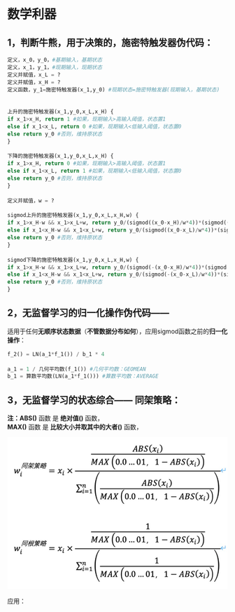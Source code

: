# 数学利器

## 1，判断牛熊，用于决策的，施密特触发器伪代码：

```python
定义，x_0，y_0，#基期输入，基期状态 
定义，x_1，y_1，#现期输入，现期状态 
定义并赋值，x_L = ?
定义并赋值，x_H = ?
定义函数，y_1=施密特触发器(x_1,y_0) #现期状态=施密特触发器(现期输入，基期状态)


上升的施密特触发器(x_1,y_0,x_L,x_H) { 
if x_1>x_H, return 1 #如果，现期输入>高输入阈值，状态置1 
else if x_1<x_L, return 0 #如果，现期输入<低输入阈值，状态置0 
else return y_0 #否则，维持原状态 
}

下降的施密特触发器(x_1,y_0,x_L,x_H) { 
if x_1>x_H, return 0 #如果，现期输入>高输入阈值，状态置1 
else if x_1<x_L, return 1 #如果，现期输入<低输入阈值，状态置0 
else return y_0 #否则，维持原状态 
}

定义并赋值，w = ?

sigmod上升的施密特触发器(x_1,y_0,x_L,x_H,w) {
if x_1>x_H-w && x_1>x_L+w, return y_0/(sigmod((x_0-x_H)/w*4))*(sigmod((x_1-x_H)/w*4)) #如果输入进入下降通道且不在上升通道内，状态更新. 
else if x_1<x_H-w && x_1<x_L+w, return y_0/(sigmod((x_0-x_L)/w*4))*(sigmod((x_1-x_L)/w*4))  #如果输入进入上升通道且不在下降通道内，状态更新.
else return y_0 #否则，维持原状态
}

sigmod下降的施密特触发器(x_1,y_0,x_L,x_H,w) {
if x_1>x_H-w && x_1>x_L+w, return y_0/(sigmod(-(x_0-x_H)/w*4))*(sigmod(-(x_1-x_H)/w*4)) #如果输入进入下降通道且不在上升通道内，状态更新. 
else if x_1<x_H-w && x_1<x_L+w, return y_0/(sigmod(-(x_0-x_L)/w*4))*(sigmod(-(x_1-x_L)/w*4))  #如果输入进入上升通道且不在下降通道内，状态更新.
else return y_0 #否则，维持原状态
}
```

## 2，无监督学习的归一化操作伪代码—— 

适用于任何**无顺序状态数据**（**不管数据分布如何**），应用sigmod函数之前的**归一化操作**：

```python
f_2() = LN(a_1*f_1()) / b_1 * 4

a_1 = 1 / 几何平均数(f_1()) #几何平均数：GEOMEAN 
b_1 = 算数平均数(LN(a_1*f_1())) #算数平均数：AVERAGE
```

## 3，无监督学习的状态综合—— 同架策略：

**注：ABS\(\)** 函数 是 **绝对值\(\)** 函数，  
**MAX\(\)** 函数 是 **比较大小并取其中的大者\(\)** 函数，

![](../.gitbook/assets/image%20%2810%29.png)

应用：

